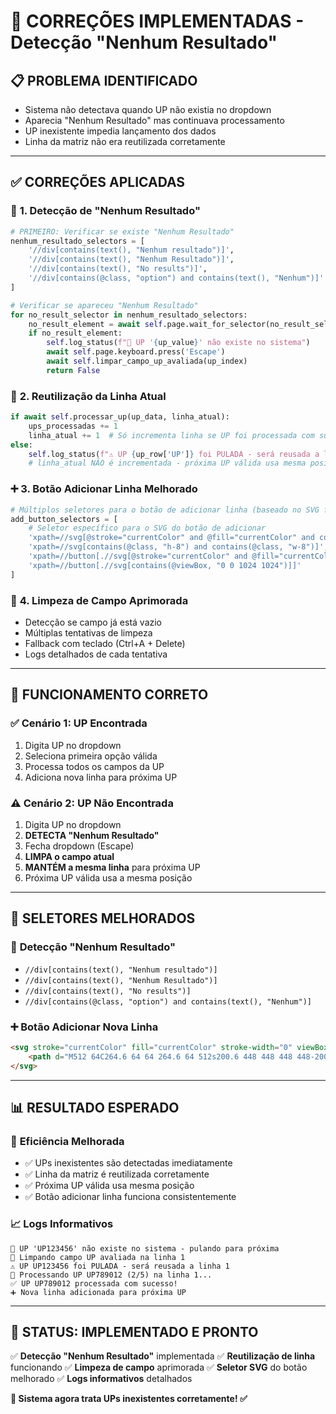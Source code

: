 # 🔧 CORREÇÕES IMPLEMENTADAS - Detecção "Nenhum Resultado"

## 📋 **PROBLEMA IDENTIFICADO**
- Sistema não detectava quando UP não existia no dropdown
- Aparecia "Nenhum Resultado" mas continuava processamento
- UP inexistente impedia lançamento dos dados
- Linha da matriz não era reutilizada corretamente

---

## ✅ **CORREÇÕES APLICADAS**

### 🎯 **1. Detecção de "Nenhum Resultado"**
```python
# PRIMEIRO: Verificar se existe "Nenhum Resultado"
nenhum_resultado_selectors = [
    '//div[contains(text(), "Nenhum resultado")]',
    '//div[contains(text(), "Nenhum Resultado")]', 
    '//div[contains(text(), "No results")]',
    '//div[contains(@class, "option") and contains(text(), "Nenhum")]'
]

# Verificar se apareceu "Nenhum Resultado"
for no_result_selector in nenhum_resultado_selectors:
    no_result_element = await self.page.wait_for_selector(no_result_selector, timeout=1000)
    if no_result_element:
        self.log_status(f"🚫 UP '{up_value}' não existe no sistema")
        await self.page.keyboard.press('Escape')
        await self.limpar_campo_up_avaliada(up_index)
        return False
```

### 🔄 **2. Reutilização da Linha Atual**
```python
if await self.processar_up(up_data, linha_atual):
    ups_processadas += 1
    linha_atual += 1  # Só incrementa linha se UP foi processada com sucesso
else:
    self.log_status(f"⚠️ UP {up_row['UP']} foi PULADA - será reusada a linha {linha_atual + 1}")
    # linha_atual NÃO é incrementada - próxima UP válida usa mesma posição
```

### ➕ **3. Botão Adicionar Linha Melhorado**
```python
# Múltiplos seletores para o botão de adicionar linha (baseado no SVG fornecido)
add_button_selectors = [
    # Seletor específico para o SVG do botão de adicionar
    'xpath=//svg[@stroke="currentColor" and @fill="currentColor" and contains(@viewBox, "0 0 1024 1024")]',
    'xpath=//svg[contains(@class, "h-8") and contains(@class, "w-8")]',
    'xpath=//button[.//svg[@stroke="currentColor" and @fill="currentColor"]]',
    'xpath=//button[.//svg[contains(@viewBox, "0 0 1024 1024")]]'
]
```

### 🧹 **4. Limpeza de Campo Aprimorada**
- Detecção se campo já está vazio
- Múltiplas tentativas de limpeza
- Fallback com teclado (Ctrl+A + Delete)
- Logs detalhados de cada tentativa

---

## 🎯 **FUNCIONAMENTO CORRETO**

### ✅ **Cenário 1: UP Encontrada**
1. Digita UP no dropdown
2. Seleciona primeira opção válida
3. Processa todos os campos da UP
4. Adiciona nova linha para próxima UP

### ⚠️ **Cenário 2: UP Não Encontrada**
1. Digita UP no dropdown
2. **DETECTA "Nenhum Resultado"**
3. Fecha dropdown (Escape)
4. **LIMPA o campo atual**
5. **MANTÉM a mesma linha** para próxima UP
6. Próxima UP válida usa a mesma posição

---

## 🔧 **SELETORES MELHORADOS**

### 📍 **Detecção "Nenhum Resultado"**
- `//div[contains(text(), "Nenhum resultado")]`
- `//div[contains(text(), "Nenhum Resultado")]`
- `//div[contains(text(), "No results")]`
- `//div[contains(@class, "option") and contains(text(), "Nenhum")]`

### ➕ **Botão Adicionar Nova Linha**
```html
<svg stroke="currentColor" fill="currentColor" stroke-width="0" viewBox="0 0 1024 1024" class="h-8 w-8 " height="1em" width="1em">
    <path d="M512 64C264.6 64 64 264.6 64 512s200.6 448 448 448 448-200.6 448-448S759.4 64 512 64zm192 472c0 4.4-3.6 8-8 8H544v152c0 4.4-3.6 8-8 8h-48c-4.4 0-8-3.6-8-8V544H328c-4.4 0-8-3.6-8-8v-48c0-4.4 3.6-8 8-8h152V328c0-4.4 3.6-8 8-8h48c4.4 0 8 3.6 8 8v152h152c4.4 0 8 3.6 8 8v48z"></path>
</svg>
```

---

## 📊 **RESULTADO ESPERADO**

### 🎯 **Eficiência Melhorada**
- ✅ UPs inexistentes são detectadas imediatamente
- ✅ Linha da matriz é reutilizada corretamente
- ✅ Próxima UP válida usa mesma posição
- ✅ Botão adicionar linha funciona consistentemente

### 📈 **Logs Informativos**
```
🚫 UP 'UP123456' não existe no sistema - pulando para próxima
🧹 Limpando campo UP avaliada na linha 1
⚠️ UP UP123456 foi PULADA - será reusada a linha 1
🔄 Processando UP UP789012 (2/5) na linha 1...
✅ UP UP789012 processada com sucesso!
➕ Nova linha adicionada para próxima UP
```

---

## 🚀 **STATUS**: IMPLEMENTADO E PRONTO

✅ **Detecção "Nenhum Resultado"** implementada
✅ **Reutilização de linha** funcionando
✅ **Limpeza de campo** aprimorada
✅ **Seletor SVG** do botão melhorado
✅ **Logs informativos** detalhados

**🌲 Sistema agora trata UPs inexistentes corretamente! ✅**
